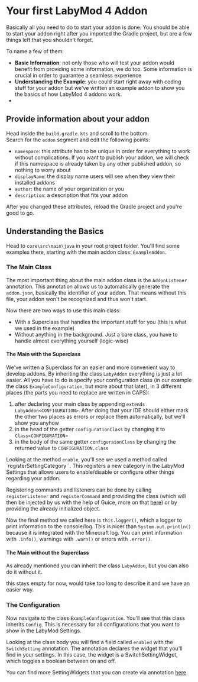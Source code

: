 # Your first LabyMod 4 Addon

Basically all you need to do to start your addon is done. You should be able to start your addon right after you imported the Gradle project, but are a few things left that you shouldn't forget.

To name a few of them:

+ **Basic Information**: not only those who will test your addon would benefit from providing some information, we do too. Some information is crucial in order to guarantee a seamless experience
+ **Understanding the Example**: you could start right away with coding stuff for your addon but we've written an example addon to show you the basics of how LabyMod 4 addons work.
+ 

## Provide information about your addon
Head inside the `build.gradle.kts` and scroll to the bottom. <br>
Search for the `addon` segment and edit the following points:

+ `namespace`: this attribute has to be unique in order for everything to work without complications. If you want to publish your addon, we will check if this namespace is already taken by any other published addon, so nothing to worry about 
+ `displayName`: the display name users will see when they view their installed addons
+ `author`: the name of your organization or you
+ `description`: a description that fits your addon

After you changed these attributes, reload the Gradle project and you're good to go.


## Understanding the Basics
Head to `core\src\main\java` in your root project folder. You'll find some examples there, starting with the main addon class: `ExampleAddon`.

### The Main Class

The most important thing about the main addon class is the `AddonListener` annotation. This annotation allows us to automatically generate the `addon.json`, basically the identifier of your addon. That means without this file, your addon won't be recognized and thus won't start.

Now there are two ways to use this main class:

+ With a Superclass that handles the important stuff for you (this is what we used in the example)
+ Without anything in the background. Just a bare class, you have to handle almost everything yourself (logic-wise)

#### The Main with the Superclass

We've written a Superclass for an easier and more convenient way to develop addons. By inheriting the class `LabyAddon` everything is just a lot easier. All you have to do is specify your configuration class (in our example the class `ExampleConfiguration`, but more about that later), in 3 different places (the parts you need to replace are written in CAPS):
 
 1. after declaring your main class by appending `extends LabyAddon<CONFIGURATION>`. After doing that your IDE should either mark the other two places as errors or replace them automatically, but we'll show you anyhow
 2. in the head of the getter `configurationClass` by changing it to `Class<CONFIGURATION>`
 3. in the body of the same getter `configuraionClass` by changing the returned value to `CONFIGURATION.class`


Looking at the method `enable`, you'll see we used a method called `registerSettingCategory``. This registers a new category in the LabyMod Settings that allows users to enable/disable or configure other things regarding your addon.

Registering commands and listeners can be done by calling `registerListener` and `registerCommand` and providing the class (which will then be injected by us with the help of Guice, more on that 
<a href="#FINAL_LINK_HERE">here</a>) or by providing the already initialized object.

Now the final method we called here is `this.logger()`, which a logger to print information to the console/log. This is nicer than `System.out.println()` because it is integrated with the Minecraft log. You can print information with `.info()`, warnings with `.warn()` or errors with `.error()`.

#### The Main without the Superclass

As already mentioned you can inherit the class `LabyAddon`, but you can also do it without it. 


this stays empty for now, would take too long to describe it and we have an easier way.

### The Configuration

Now navigate to the class `ExampleConfiguration`. You'll see that this class inherits `Config`. This is necessary for all configurations that you want to show in the LabyMod Settings.

Looking at the class body you will find a field called `enabled` with the `SwitchSetting` annotation. 
The annotation declares the widget that you'll find in your settings. In this case, the widget is a SwitchSettingWidget, which toggles a boolean between on and off.

You can find more SettingWidgets that you can create via annotation 
<a href="#FINAL_LINK_HERE">here</a>.
